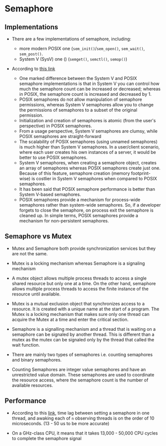# Semaphore

## Implementations

* There are a few implementations of semaphore, including:
  * more modern POSIX one (`sem_init()`/`sem_open()`, `sem_wait()`, `sem_post()`.
  * System V (SysV) one () (`semget()`, `semctl()`, `semop()`)


* According to [this link](https://stackoverflow.com/questions/368322/differences-between-system-v-and-posix-semaphores)
  * One marked difference between the System V and POSIX semaphore implementations is that in System V you can control
    how much the semaphore count can be increased or decreased; whereas in POSIX, the semaphore count is increased and
    decreased by 1.
  * POSIX semaphores do not allow manipulation of semaphore permissions, whereas System V semaphores allow you to change
    the permissions of semaphores to a subset of the original permission.
  * Initialization and creation of semaphores is atomic (from the user's perspective) in POSIX semaphores.
  * From a usage perspective, System V semaphores are clumsy, while POSIX semaphores are straight-forward
  * The scalability of POSIX semaphores (using unnamed semaphores) is much higher than System V semaphores. In a user/client
    scenario, where each user creates his own instances of a server, it would be better to use POSIX semaphores.
  * System V semaphores, when creating a semaphore object, creates an array of semaphores whereas POSIX semaphores create
    just one. Because of this feature, semaphore creation (memory footprint-wise) is costlier in System V semaphores when compared to POSIX semaphores.
  * It has been said that POSIX semaphore performance is better than System V-based semaphores.
  * POSIX semaphores provide a mechanism for process-wide semaphores rather than system-wide semaphores. So, if a developer
    forgets to close the semaphore, on process exit the semaphore is cleaned up. In simple terms, POSIX semaphores provide a mechanism for non-persistent semaphores.



## Semaphore vs Mutex

* Mutex and Semaphore both provide synchronization services but they are not the same.

* Mutex is a locking mechanism whereas Semaphore is a signaling mechanism

* A mutex object allows multiple process threads to access a single shared resource
but only one at a time. On the other hand, semaphore allows multiple process threads 
to access the finite instance of the resource until available.

* Mutex is a mutual exclusion object that synchronizes access to a resource. It is created
with a unique name at the start of a program. The Mutex is a locking mechanism that makes
sure only one thread can acquire the Mutex at a time and enter the critical section.

* Semaphore is a signalling mechanism and a thread that is waiting on a semaphore
can be signaled by another thread. This is different than a mutex as the mutex can be
signaled only by the thread that called the wait function.

* There are mainly two types of semaphores i.e. counting semaphores and binary semaphores.

* Counting Semaphores are integer value semaphores and have an unrestricted value domain. These semaphores are used to coordinate the resource access, where the semaphore count is the number of available resources.

## Performance

* According to this [link](http://ethan.tira-thompson.com/Semaphore_Lag_Time_Tests.html), time lag between setting a
semaphore in one thread, and awaking each of `n` observing threads is on the order of 10 microseconds.
(13 - 50 us to be more accurate)

* On a GHz-class CPU, it means that it takes 13,000 - 50,000 CPU cycles to complete the semaphore signal